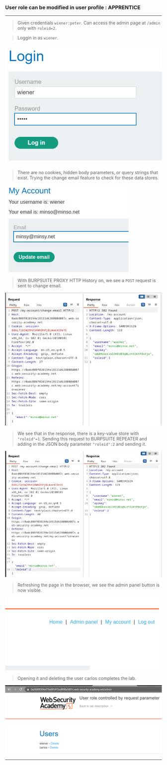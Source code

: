 
### User role can be modified in user profile : APPRENTICE

---

> Given credentials `wiener:peter`.
> Can access the admin page at `/admin` only with `roleid=2`.

> Loggin in as `wiener`.

![](./screenshots/lab3-login.png)

> There are no cookies, hidden body parameters, or query strings that exist.
> Trying the change email feature to check for these data stores.

![](./screenshots/lab4-change-email.png)

> With BURPSUITE PROXY HTTP History on, we see a `POST` request is sent to change email.

![](./screenshots/lab4-post.png)

> We see that in the response, there is a key-value store with `"roleid"=1`.
> Sending this request to BURPSUITE REPEATER and adding in the JSON body parameter `"roleid":2` and sending it.

![](./screenshots/lab4-repeater.png)

> Refreshing the page in the browser, we see the admin panel button is now visible.

![](./screenshots/lab4-admin-pan.png)

> Opening it and deleting the user carlos completes the lab.

![](./screenshots/lab3-admin-pan.png)

---

